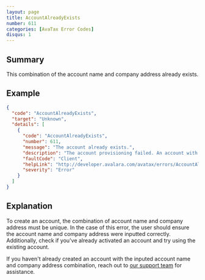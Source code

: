 ```yaml
---
layout: page
title: AccountAlreadyExists
number: 611
categories: [AvaTax Error Codes]
disqus: 1
---
```


## Summary

This combination of the account name and company address already exists.

## Example

```json
{
  "code": "AccountAlreadyExists",
  "target": "Unknown",
  "details": [
    {
      "code": "AccountAlreadyExists",
      "number": 611,
      "message": "The account already exists.",
      "description": "The account provisioning failed. An account with the combination of account name and company address already exists.",
      "faultCode": "Client",
      "helpLink": "http://developer.avalara.com/avatax/errors/AccountAlreadyExists",
      "severity": "Error"
    }
  ]
}
```

## Explanation

To create an account, the combination of account name and company address must be unique. In the case of this error, the user should ensure the account name and company address were inputted correctly. Additionally, check if you've already activated an account and try using the existing account. 

If you haven't already created an account with the inputed account name and company address combination, reach out to [our support team](https://help.avalara.com/Directory/Contact_Avalara) for assistance.

